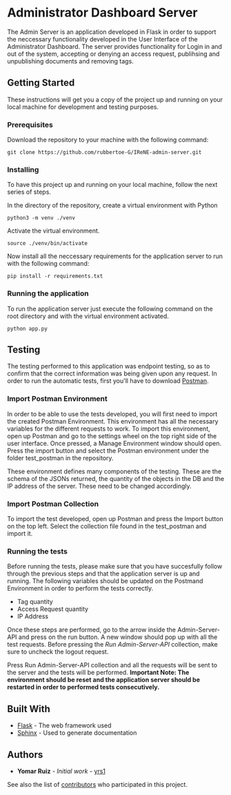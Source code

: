 # Administrator Dashboard Server

The Admin Server is an application developed in Flask in order to support the neccessary functionality developed in the User Interface of the Administrator Dashboard. The server provides functionality for Login in and out of the system, accepting or denying an access request, publihsing and unpublishing documents and removing tags.

## Getting Started

These instructions will get you a copy of the project up and running on your local machine for development and testing purposes.

### Prerequisites

Download the repository to your machine with the following command:

```
git clone https://github.com/rubbertoe-G/IReNE-admin-server.git
```


### Installing

To have this project up and running on your local machine, follow the next series of steps.

In the directory of the repository, create a virtual environment with Python
```
python3 -m venv ./venv
```

Activate the virtual environment.
```
source ./venv/bin/activate
```

Now install all the neccessary requirements for the application server to run with the following command:
```
pip install -r requirements.txt
```

### Running the application
To run the application server just execute the following command on the root directory and with the virtual environment activated.
```
python app.py
```


## Testing

The testing performed to this application was endpoint testing, so as to confirm that the correct information was being given upon any request. In order to run the automatic tests, first you'll have to download [Postman](https://www.postman.com/downloads/).

### Import Postman Environment

In order to be able to use the tests developed, you will first need to import the created Postman Environment. This environment has all the necessary variables for the different requests to work. To import this environment, open up Postman and go to the settings wheel on the top right side of the user interface. Once pressed, a Manage Environment window should open. Press the import button and select the Postman environment under the folder test_postman in the repository.

These environment defines many components of the testing. These are the schema of the JSONs returned, the quantity of the objects in the DB and the IP address of the server. These need to be changed accordingly.

### Import Postman Collection

To import the test developed, open up Postman and press the Import button on the top left. Select the collection file found in the test_postman and import it.


### Running the tests

Before running the tests, please make sure that you have succesfully follow through the previous steps and that the application server is up and running. The following variables should be updated on the Postmand Environment in order to perform the tests correctly.
* Tag quantity
* Access Request quantity
* IP Address

Once these steps are performed, go to the arrow inside the Admin-Server-API and press on the run button. A new window should pop up with all the test requests. Before pressing the *Run Admin-Server-API* collection, make sure to uncheck the logout request. 

Press Run Admin-Server-API collection and all the requests will be sent to the server and the tests will be performed. 
**Important Note: The environment should be reset and the application server should be restarted in order to performed tests consecutively.** 


## Built With

* [Flask](https://flask.palletsprojects.com/en/1.1.x/#user-s-guide) - The web framework used
* [Sphinx](https://www.sphinx-doc.org/en/master/) - Used to generate documentation


## Authors

* **Yomar Ruiz** - *Initial work* - [yrs1](https://github.com/yrs1)

See also the list of [contributors](https://github.com/rubbertoe-G/IReNE-admin-server/graphs/contributors) who participated in this project.